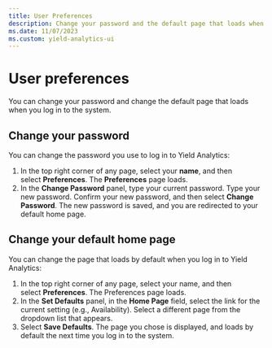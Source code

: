 ```yaml
---
title: User Preferences
description: Change your password and the default page that loads when you log in to the system.
ms.date: 11/07/2023
ms.custom: yield-analytics-ui
---
```


# User preferences

You can change your password and change the default page that loads when you log in to the system.

## Change your password

You can change the password you use to log in to Yield Analytics:

1. In the top right corner of any page, select your **name**, and then select **Preferences**. The **Preferences** page loads.
1. In the **Change Password** panel, type your current password. Type your new password. Confirm your new password, and then select **Change Password**. The new password is saved, and you are redirected to your default home page.

## Change your default home page

You can change the page that loads by default when you log in to Yield Analytics:

1. In the top right corner of any page, select your name, and then select **Preferences**. The Preferences page loads.
1. In the **Set Defaults** panel, in the **Home Page** field, select the link for the current setting (e.g., Availability). Select a  different page from the dropdown list that appears.
1. Select **Save Defaults**. The page you chose is displayed, and loads by default the next time you log in to the system.
